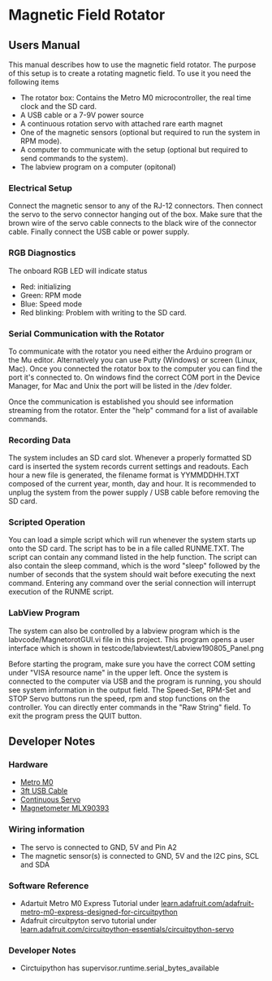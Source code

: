 # Magnetic Field Rotator

## Users Manual

This manual describes how to use the magnetic field rotator. The purpose of this setup is to create a rotating magnetic field. To use it you need the following items
 * The rotator box: Contains the Metro M0 microcontroller, the real time clock and the SD card.
 * A USB cable or a 7-9V power source
 * A continuous rotation servo with attached rare earth magnet
 * One of the magnetic sensors (optional but required to run the system in RPM mode).
 * A computer to communicate with the setup (optional but required to send commands to the system).
 * The labview program on a computer (opitonal)
 
### Electrical Setup
Connect the magnetic sensor to any of the RJ-12 connectors. Then connect the servo to the servo connector hanging out of the box. Make sure that the brown wire of the servo cable connects to the black wire of the connector cable. Finally connect the USB cable or power supply.

### RGB Diagnostics
The onboard RGB LED will indicate status
 * Red: initializing
 * Green: RPM mode
 * Blue: Speed mode
 * Red blinking: Problem with writing to the SD card.

### Serial Communication with the Rotator
To communicate with the rotator you need either the Arduino program or the Mu editor. Alternatively you can use Putty (Windows) or screen (Linux, Mac). Once you connected the rotator box to the computer you can find the port it's connected to. On windows find the correct COM port in the Device Manager, for Mac and Unix the port will be listed in the /dev folder.

Once the communication is established you should see information streaming from the rotator. Enter the "help" command for a list of available commands.

### Recording Data
The system includes an SD card slot. Whenever a properly formatted SD card is inserted the system records current settings and readouts. Each hour a new file is generated, the filename format is YYMMDDHH.TXT composed of the current year, month, day and hour. It is recommended to unplug the system from the power supply / USB cable before removing the SD card.

### Scripted Operation
You can load a simple script which will run whenever the system starts up onto the SD card. The script has to be in a file called RUNME.TXT. The script can contain any command listed in the help function. The script can also contain the sleep command, which is the word "sleep" followed by the number of seconds that the system should wait before executing the next command. Entering any command over the serial connection will interrupt execution of the RUNME script.

### LabView Program
The system can also be controlled by a labview program which is the 
    labvcode/MagnetorotGUI.vi
file in this project. This program opens a user interface which is shown in
    testcode/labviewtest/Labview190805_Panel.png
 
Before starting the program, make sure you have the correct COM setting under "VISA resource name" in the upper left. Once the system is connected to the computer via USB and the program is running, you should see system information in the output field. The Speed-Set, RPM-Set and STOP Servo buttons run the speed, rpm and stop functions on the controller. You can directly enter commands in the "Raw String" field. To exit the program press the QUIT button.

## Developer Notes

### Hardware
 * [Metro M0](https://www.adafruit.com/product/3505)
 * [3ft USB Cable](https://www.adafruit.com/product/592)
 * [Continuous Servo](https://www.adafruit.com/product/154)
 * [Magnetometer MLX90393](https://www.adafruit.com/product/4022)
 
### Wiring information
 * The servo is connected to GND, 5V and Pin A2
 * The magnetic sensor(s) is connected to GND, 5V and the I2C pins, SCL and SDA

### Software Reference
 * Adartuit Metro M0 Express Tutorial under [learn.adafruit.com/adafruit-metro-m0-express-designed-for-circuitpython](https://learn.adafruit.com/adafruit-metro-m0-express-designed-for-circuitpython)
 * Adafruit circuitpyton servo tutorial under [learn.adafruit.com/circuitpython-essentials/circuitpython-servo](https://learn.adafruit.com/circuitpython-essentials/circuitpython-servo)
 
### Developer Notes
 * Circtuipython has supervisor.runtime.serial_bytes_available
